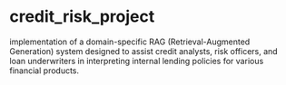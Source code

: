 # credit_risk_project
implementation of a domain-specific RAG (Retrieval-Augmented Generation) system designed to assist credit analysts, risk officers, and loan underwriters in interpreting internal lending policies for various financial products.
